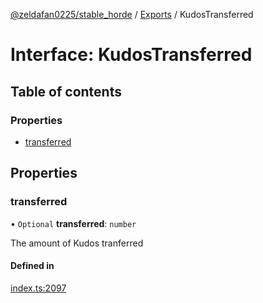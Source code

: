 [@zeldafan0225/stable_horde](../readme.md) / [Exports](../modules.md) / KudosTransferred

# Interface: KudosTransferred

## Table of contents

### Properties

- [transferred](KudosTransferred.md#transferred)

## Properties

### transferred

• `Optional` **transferred**: `number`

The amount of Kudos tranferred

#### Defined in

[index.ts:2097](https://github.com/ZeldaFan0225/stable_horde/blob/b03d78a/index.ts#L2097)
